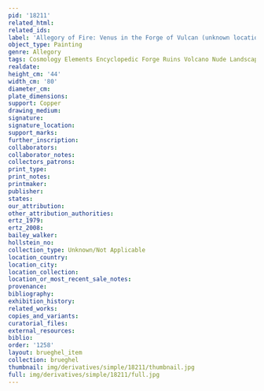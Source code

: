 ```yaml
---
pid: '18211'
related_html: 
related_ids: 
label: 'Allegory of Fire: Venus in the Forge of Vulcan (unknown location)'
object_type: Painting
genre: Allegory
tags: Cosmology Elements Encyclopedic Forge Ruins Volcano Nude Landscape Armor
realdate: 
height_cm: '44'
width_cm: '80'
diameter_cm: 
plate_dimensions: 
support: Copper
drawing_medium: 
signature: 
signature_location: 
support_marks: 
further_inscription: 
collaborators: 
collaborator_notes: 
collectors_patrons: 
print_type: 
print_notes: 
printmaker: 
publisher: 
states: 
our_attribution: 
other_attribution_authorities: 
ertz_1979: 
ertz_2008: 
bailey_walker: 
hollstein_no: 
collection_type: Unknown/Not Applicable
location_country: 
location_city: 
location_collection: 
location_or_most_recent_sale_notes: 
provenance: 
bibliography: 
exhibition_history: 
related_works: 
copies_and_variants: 
curatorial_files: 
external_resources: 
biblio: 
order: '1258'
layout: brueghel_item
collection: brueghel
thumbnail: img/derivatives/simple/18211/thumbnail.jpg
full: img/derivatives/simple/18211/full.jpg
---
```

